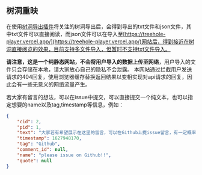 ## 树洞重映
在使用[树洞导出插件](https://greasyfork.org/zh-CN/scripts/465805-pku-hole-export-tool)将关注的树洞导出后，会得到导出的txt文件和json文件，其中txt文件可以直接阅读，而json文件可以在导入至[https://treehole-player.vercel.app/](https://treehole-player.vercel.app/)网站后，得到接近在树洞直接阅览的效果，目前支持多文件导入，但暂时不支持txt文件导入。

**请注意，这是一个纯静态网站，不会将用户导入的数据上传至网络**，用户导入的文件只会存储在本地，请大家放心自己的隐私不会泄露。
本网站通过拦截用户发送请求的404回复，使用浏览器缓存替换返回结果以变相实现对api请求的回复，因此会有一些无意义的网络流量产生。

若大家有留言的想法，可以在issue中提交，可以直接提交一个纯文本，也可以指定想要的name以及tag,timestamp等信息，例如：
```json
{
    "cid": 2,
    "pid": 1,
    "text": "大家若有希望展示在这里的留言，可以在Github上提issue留言，有一定概率会被合并入此洞～",
    "timestamp": 1627948170,
    "tag": "Github",
    "comment_id": null,
    "name": "please issue on Github!!",
    "quote": null
}

```
